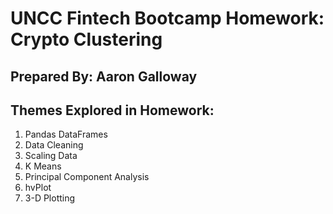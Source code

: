 # UNCC Fintech Bootcamp Homework: Crypto Clustering
## Prepared By: Aaron Galloway

## Themes Explored in Homework:
1. Pandas DataFrames
2. Data Cleaning
3. Scaling Data
4. K Means
5. Principal Component Analysis
6. hvPlot
7. 3-D Plotting
